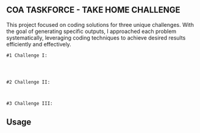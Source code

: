 ## COA TASKFORCE - TAKE HOME CHALLENGE

This project focused on coding solutions for three unique challenges. With the goal of generating specific outputs, I approached each problem systematically, leveraging coding techniques to achieve desired results efficiently and effectively.

    #1 Challenge I:




    #2 Challenge II:



    #3 Challenge III:


    

## Usage
